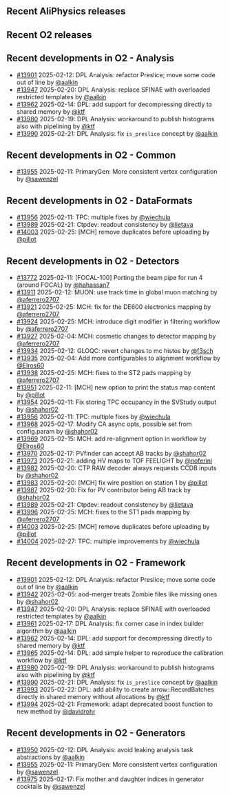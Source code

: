 ## Recent AliPhysics releases
## Recent O2 releases
## Recent developments in O2 - Analysis
- [\#13901](https://github.com/AliceO2Group/AliceO2/pull/13901) 2025-02-12: DPL Analysis: refactor Preslice; move some code out of line by [@aalkin](https://github.com/aalkin)
- [\#13947](https://github.com/AliceO2Group/AliceO2/pull/13947) 2025-02-20: DPL Analysis: replace SFINAE with overloaded restricted templates by [@aalkin](https://github.com/aalkin)
- [\#13962](https://github.com/AliceO2Group/AliceO2/pull/13962) 2025-02-14: DPL: add support for decompressing directly to shared memory by [@ktf](https://github.com/ktf)
- [\#13980](https://github.com/AliceO2Group/AliceO2/pull/13980) 2025-02-19: DPL Analysis: workaround to publish histograms also with pipelining by [@ktf](https://github.com/ktf)
- [\#13990](https://github.com/AliceO2Group/AliceO2/pull/13990) 2025-02-21: DPL Analysis: fix `is_preslice` concept by [@aalkin](https://github.com/aalkin)
## Recent developments in O2 - Common
- [\#13955](https://github.com/AliceO2Group/AliceO2/pull/13955) 2025-02-11: PrimaryGen: More consistent vertex configuration by [@sawenzel](https://github.com/sawenzel)
## Recent developments in O2 - DataFormats
- [\#13956](https://github.com/AliceO2Group/AliceO2/pull/13956) 2025-02-11: TPC: multiple fixes by [@wiechula](https://github.com/wiechula)
- [\#13989](https://github.com/AliceO2Group/AliceO2/pull/13989) 2025-02-21: Ctpdev: readout consistency by [@lietava](https://github.com/lietava)
- [\#14003](https://github.com/AliceO2Group/AliceO2/pull/14003) 2025-02-25: [MCH] remove duplicates before uploading by [@pillot](https://github.com/pillot)
## Recent developments in O2 - Detectors
- [\#13772](https://github.com/AliceO2Group/AliceO2/pull/13772) 2025-02-11: [FOCAL-100] Porting the beam pipe for run 4 (around FOCAL) by [@hahassan7](https://github.com/hahassan7)
- [\#13911](https://github.com/AliceO2Group/AliceO2/pull/13911) 2025-02-12: MUON: use track time in global muon matching by [@aferrero2707](https://github.com/aferrero2707)
- [\#13921](https://github.com/AliceO2Group/AliceO2/pull/13921) 2025-02-25: MCH: fix for the DE600 electronics mapping by [@aferrero2707](https://github.com/aferrero2707)
- [\#13924](https://github.com/AliceO2Group/AliceO2/pull/13924) 2025-02-25: MCH: introduce digit modifier in filtering workflow by [@aferrero2707](https://github.com/aferrero2707)
- [\#13927](https://github.com/AliceO2Group/AliceO2/pull/13927) 2025-02-04: MCH: cosmetic changes to detector mapping by [@aferrero2707](https://github.com/aferrero2707)
- [\#13934](https://github.com/AliceO2Group/AliceO2/pull/13934) 2025-02-12: GLOQC: revert changes to mc histos by [@f3sch](https://github.com/f3sch)
- [\#13935](https://github.com/AliceO2Group/AliceO2/pull/13935) 2025-02-04: Add more configurables to alignment workflow by [@Elros60](https://github.com/Elros60)
- [\#13938](https://github.com/AliceO2Group/AliceO2/pull/13938) 2025-02-25: MCH: fixes to the ST2 pads mapping by [@aferrero2707](https://github.com/aferrero2707)
- [\#13951](https://github.com/AliceO2Group/AliceO2/pull/13951) 2025-02-11: [MCH] new option to print the status map content by [@pillot](https://github.com/pillot)
- [\#13954](https://github.com/AliceO2Group/AliceO2/pull/13954) 2025-02-11: Fix storing TPC occupancy in the SVStudy output by [@shahor02](https://github.com/shahor02)
- [\#13956](https://github.com/AliceO2Group/AliceO2/pull/13956) 2025-02-11: TPC: multiple fixes by [@wiechula](https://github.com/wiechula)
- [\#13968](https://github.com/AliceO2Group/AliceO2/pull/13968) 2025-02-17: Modify CA async opts, possible set from config.param by [@shahor02](https://github.com/shahor02)
- [\#13969](https://github.com/AliceO2Group/AliceO2/pull/13969) 2025-02-15: MCH: add re-alignment option in workflow by [@Elros60](https://github.com/Elros60)
- [\#13970](https://github.com/AliceO2Group/AliceO2/pull/13970) 2025-02-17: PVfinder can accept AB tracks by [@shahor02](https://github.com/shahor02)
- [\#13973](https://github.com/AliceO2Group/AliceO2/pull/13973) 2025-02-21: adding HV maps to TOF FEELIGHT by [@noferini](https://github.com/noferini)
- [\#13982](https://github.com/AliceO2Group/AliceO2/pull/13982) 2025-02-20: CTP RAW decoder always requests CCDB inputs by [@shahor02](https://github.com/shahor02)
- [\#13983](https://github.com/AliceO2Group/AliceO2/pull/13983) 2025-02-20: [MCH] fix wire position on station 1 by [@pillot](https://github.com/pillot)
- [\#13987](https://github.com/AliceO2Group/AliceO2/pull/13987) 2025-02-20: Fix for PV contributor being AB track by [@shahor02](https://github.com/shahor02)
- [\#13989](https://github.com/AliceO2Group/AliceO2/pull/13989) 2025-02-21: Ctpdev: readout consistency by [@lietava](https://github.com/lietava)
- [\#13996](https://github.com/AliceO2Group/AliceO2/pull/13996) 2025-02-25: MCH: fixes to the ST1 pads mapping by [@aferrero2707](https://github.com/aferrero2707)
- [\#14003](https://github.com/AliceO2Group/AliceO2/pull/14003) 2025-02-25: [MCH] remove duplicates before uploading by [@pillot](https://github.com/pillot)
- [\#14004](https://github.com/AliceO2Group/AliceO2/pull/14004) 2025-02-27: TPC: multiple improvements by [@wiechula](https://github.com/wiechula)
## Recent developments in O2 - Framework
- [\#13901](https://github.com/AliceO2Group/AliceO2/pull/13901) 2025-02-12: DPL Analysis: refactor Preslice; move some code out of line by [@aalkin](https://github.com/aalkin)
- [\#13942](https://github.com/AliceO2Group/AliceO2/pull/13942) 2025-02-05: aod-merger treats Zombie files like missing ones by [@shahor02](https://github.com/shahor02)
- [\#13947](https://github.com/AliceO2Group/AliceO2/pull/13947) 2025-02-20: DPL Analysis: replace SFINAE with overloaded restricted templates by [@aalkin](https://github.com/aalkin)
- [\#13961](https://github.com/AliceO2Group/AliceO2/pull/13961) 2025-02-17: DPL Analysis: fix corner case in index builder algorithm by [@aalkin](https://github.com/aalkin)
- [\#13962](https://github.com/AliceO2Group/AliceO2/pull/13962) 2025-02-14: DPL: add support for decompressing directly to shared memory by [@ktf](https://github.com/ktf)
- [\#13965](https://github.com/AliceO2Group/AliceO2/pull/13965) 2025-02-14: DPL: add simple helper to reproduce the calibration workflow by [@ktf](https://github.com/ktf)
- [\#13980](https://github.com/AliceO2Group/AliceO2/pull/13980) 2025-02-19: DPL Analysis: workaround to publish histograms also with pipelining by [@ktf](https://github.com/ktf)
- [\#13990](https://github.com/AliceO2Group/AliceO2/pull/13990) 2025-02-21: DPL Analysis: fix `is_preslice` concept by [@aalkin](https://github.com/aalkin)
- [\#13993](https://github.com/AliceO2Group/AliceO2/pull/13993) 2025-02-22: DPL: add ability to create arrow::RecordBatches directly in shared memory without allocations by [@ktf](https://github.com/ktf)
- [\#13994](https://github.com/AliceO2Group/AliceO2/pull/13994) 2025-02-21: Framework: adapt deprecated boost function to new method by [@davidrohr](https://github.com/davidrohr)
## Recent developments in O2 - Generators
- [\#13950](https://github.com/AliceO2Group/AliceO2/pull/13950) 2025-02-12: DPL Analysis: avoid leaking analysis task abstractions by [@aalkin](https://github.com/aalkin)
- [\#13955](https://github.com/AliceO2Group/AliceO2/pull/13955) 2025-02-11: PrimaryGen: More consistent vertex configuration by [@sawenzel](https://github.com/sawenzel)
- [\#13975](https://github.com/AliceO2Group/AliceO2/pull/13975) 2025-02-17: Fix mother and daughter indices in generator cocktails by [@sawenzel](https://github.com/sawenzel)
